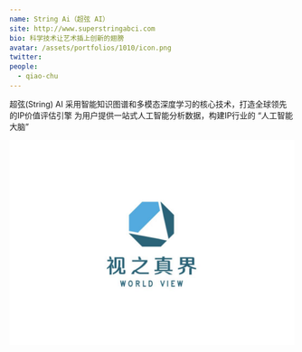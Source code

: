 ```yaml
---
name: String Ai（超弦 AI）
site: http://www.superstringabci.com
bio: 科学技术让艺术插上创新的翅膀
avatar: /assets/portfolios/1010/icon.png
twitter: 
people:
  - qiao-chu
---
```


超弦(String) AI 采用智能知识图谱和多模态深度学习的核心技术，打造全球领先的IP价值评估引擎 为用户提供一站式人工智能分析数据，构建IP行业的 “人工智能大脑”

![Gospel](/assets/portfolios/1010/icon.png)
